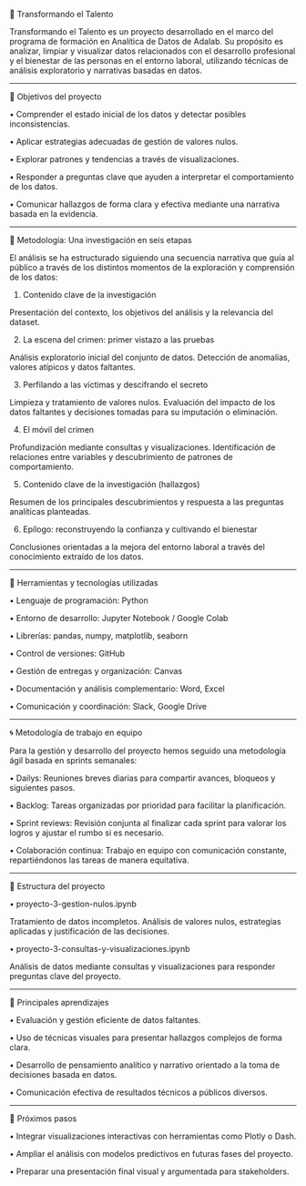💼 Transformando el Talento

Transformando el Talento es un proyecto desarrollado en el marco del programa de formación en Analítica de Datos de Adalab.
Su propósito es analizar, limpiar y visualizar datos relacionados con el desarrollo profesional y el bienestar de las personas en el entorno laboral, utilizando técnicas de análisis exploratorio y narrativas basadas en datos.
________________________________________

🎯 Objetivos del proyecto

•	Comprender el estado inicial de los datos y detectar posibles inconsistencias.

•	Aplicar estrategias adecuadas de gestión de valores nulos.

•	Explorar patrones y tendencias a través de visualizaciones.

•	Responder a preguntas clave que ayuden a interpretar el comportamiento de los datos.

•	Comunicar hallazgos de forma clara y efectiva mediante una narrativa basada en la evidencia.

________________________________________

🧭 Metodología: Una investigación en seis etapas

El análisis se ha estructurado siguiendo una secuencia narrativa que guía al público a través de los distintos momentos de la exploración y comprensión de los datos:

1.	Contenido clave de la investigación

Presentación del contexto, los objetivos del análisis y la relevancia del dataset.

2.	La escena del crimen: primer vistazo a las pruebas

Análisis exploratorio inicial del conjunto de datos. Detección de anomalías, valores atípicos y datos faltantes.

3.	Perfilando a las víctimas y descifrando el secreto

Limpieza y tratamiento de valores nulos. Evaluación del impacto de los datos faltantes y decisiones tomadas para su imputación o eliminación.

4.	El móvil del crimen

Profundización mediante consultas y visualizaciones. Identificación de relaciones entre variables y descubrimiento de patrones de comportamiento.

5.	Contenido clave de la investigación (hallazgos)

Resumen de los principales descubrimientos y respuesta a las preguntas analíticas planteadas.

6.	Epílogo: reconstruyendo la confianza y cultivando el bienestar

Conclusiones orientadas a la mejora del entorno laboral a través del conocimiento extraído de los datos.
________________________________________

🧰 Herramientas y tecnologías utilizadas

•	Lenguaje de programación: Python

•	Entorno de desarrollo: Jupyter Notebook / Google Colab

•	Librerías: pandas, numpy, matplotlib, seaborn

•	Control de versiones: GitHub

•	Gestión de entregas y organización: Canvas

•	Documentación y análisis complementario: Word, Excel

•	Comunicación y coordinación: Slack, Google Drive
________________________________________

🌀 Metodología de trabajo en equipo

Para la gestión y desarrollo del proyecto hemos seguido una metodología ágil basada en sprints semanales:

•	Dailys: Reuniones breves diarias para compartir avances, bloqueos y siguientes pasos.

•	Backlog: Tareas organizadas por prioridad para facilitar la planificación.

•	Sprint reviews: Revisión conjunta al finalizar cada sprint para valorar los logros y ajustar el rumbo si es necesario.

•	Colaboración continua: Trabajo en equipo con comunicación constante, repartiéndonos las tareas de manera equitativa.
________________________________________

📂 Estructura del proyecto

•	proyecto-3-gestion-nulos.ipynb

Tratamiento de datos incompletos. Análisis de valores nulos, estrategias aplicadas y justificación de las decisiones.

•	proyecto-3-consultas-y-visualizaciones.ipynb

Análisis de datos mediante consultas y visualizaciones para responder preguntas clave del proyecto.
________________________________________

🧠 Principales aprendizajes

•	Evaluación y gestión eficiente de datos faltantes.

•	Uso de técnicas visuales para presentar hallazgos complejos de forma clara.

•	Desarrollo de pensamiento analítico y narrativo orientado a la toma de decisiones basada en datos.

•	Comunicación efectiva de resultados técnicos a públicos diversos.

________________________________________

🚀 Próximos pasos

•	Integrar visualizaciones interactivas con herramientas como Plotly o Dash.

•	Ampliar el análisis con modelos predictivos en futuras fases del proyecto.

•	Preparar una presentación final visual y argumentada para stakeholders.